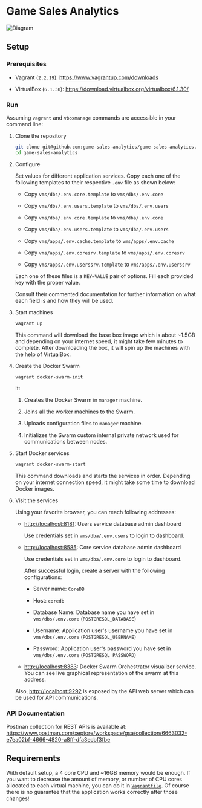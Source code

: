 # Game Sales Analytics

![Diagram](diagram.png)

## Setup

### Prerequisites

- Vagrant (`2.2.19`): <https://www.vagrantup.com/downloads>

- VirtualBox (`6.1.30`): <https://download.virtualbox.org/virtualbox/6.1.30/>

### Run

Assuming `vagrant` and `vboxmanage` commands are accessible in your command line:

1. Clone the repository

   ```sh
   git clone git@github.com:game-sales-analytics/game-sales-analytics.git game-sales-analytics
   cd game-sales-analytics
   ```

2. Configure

   Set values for different application services. Copy each one of the following templates to their respective `.env` file as shown below:

   - Copy `vms/dbs/.env.core.template` to `vms/dbs/.env.core`

   - Copy `vms/dbs/.env.users.template` to `vms/dbs/.env.users`

   - Copy `vms/dba/.env.core.template` to `vms/dba/.env.core`

   - Copy `vms/dba/.env.users.template` to `vms/dba/.env.users`

   - Copy `vms/apps/.env.cache.template` to `vms/apps/.env.cache`

   - Copy `vms/apps/.env.coresrv.template` to `vms/apps/.env.coresrv`

   - Copy `vms/apps/.env.userssrv.template` to `vms/apps/.env.userssrv`

   Each one of these files is a `KEY=VALUE` pair of options. Fill each provided key with the proper value.

   Consult their commented documentation for further information on what each field is and how they will be used.

3. Start machines

   ```sh
   vagrant up
   ```

   This command will download the base box image which is about ~1.5GB and depending on your internet speed, it might take few minutes to complete. After downloading the box, it will spin up the machines with the help of VirtualBox.

4. Create the Docker Swarm

   ```sh
   vagrant docker-swarm-init
   ```

   It:

   1. Creates the Docker Swarm in `manager` machine.

   2. Joins all the worker machines to the Swarm.

   3. Uploads configuration files to `manager` machine.

   4. Initializes the Swarm custom internal private network used for communications between nodes.

5. Start Docker services

   ```sh
   vagrant docker-swarm-start
   ```

   This command downloads and starts the services in order. Depending on your internet connection speed, it might take some time to download Docker images.

6. Visit the services

   Using your favorite browser, you can reach following addresses:

   - <http://localhost:8181>: Users service database admin dashboard

     Use credentials set in `vms/dba/.env.users` to login to dashboard.

   - <http://localhost:8585>: Core service database admin dashboard

     Use credentials set in `vms/dba/.env.core` to login to dashboard.

     After successful login, create a server with the following configurations:

     - Server name: `CoreDB`

     - Host: `coredb`

     - Database Name: Database name you have set in `vms/dbs/.env.core` (`POSTGRESQL_DATABASE`)

     - Username: Application user's username you have set in `vms/dbs/.env.core` (`POSTGRESQL_USERNAME`)

     - Password: Application user's password you have set in `vms/dbs/.env.core` (`POSTGRESQL_PASSWORD`)

   - <http://localhost:8383>: Docker Swarm Orchestrator visualizer service. You can see live graphical representation of the swarm at this address.

   Also, <http://localhost:9292> is exposed by the API web server which can be used for API communications.

### API Documentation

Postman collection for REST APIs is available at: <https://www.postman.com/xeptore/workspace/gsa/collection/6663032-e7ea02bf-4666-4820-a8ff-dfa3ecbf3fbe>

## Requirements

With default setup, a 4 core CPU and ~16GB memory would be enough. If you want to decrease the amount of memory, or number of CPU cores allocated to each virtual machine, you can do it in [`Vagrantfile`]('./../Vagrantfile). Of course there is no guarantee that the application works correctly after those changes!
